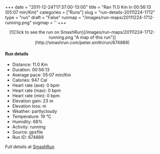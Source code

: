 +++
date = "2011-12-24T17:37:00-13:00"
title = "Ran 11.0 Km in 00:56:13 (05:07 min/Km)"
categories = ["Runs"]
slug = "run-details-20111224-1712"
type = "run"
draft = "False"
runmap = "/images/run-maps/20111224-1712-running.png"
svgmap = '<polyline points="93 13, 91 17, 96 19, 96 22, 98 27, 94 35, 99 41, 100 47, 97 55, 97 62, 99 64, 100 70, 97 75, 96 82, 93 89, 77 86, 59 82, 28 75, 20 73, 7 58, 2 54, 1 52, 0 46, 0 35, 1 34, 22 31, 47 33, 55 33, 60 31, 64 28, 79 16, 80 15, 83 16, 83 15, 84 13, 88 11, 91 11">'
+++



<!--more-->

<center>
[![Click to see the run on SmashRun](/images/run-maps/20111224-1712-running.png "A map of this run")](http://smashrun.com/peter.smith/run/674889)
</center>

#### Run details

* Distance: 11.0 Km
* Duration: 00:56:13
* Average pace: 05:07 min/Km
* Calories: 947 Cal
* Heart rate (ave): 0 bpm
* Heart rate (max): 0 bpm
* Heart rate (min): 0 bpm
* Elevation gain: 23 m
* Elevation loss:  m
* Weather: partlycloudy
* Temperature: 19 &deg;C
* Humidity: 68%
* Activity: running
* Source: gpxfile
* Run ID: 674889

Full details at [SmashRun](http://smashrun.com/peter.smith/run/674889)